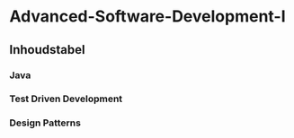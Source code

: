# Advanced-Software-Development-I
## Inhoudstabel
### Java

### Test Driven Development

### Design Patterns
